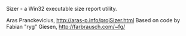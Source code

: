 Sizer - a Win32 executable size report utility.

Aras Pranckevicius, http://aras-p.info/projSizer.html
Based on code by Fabian "ryg" Giesen, http://farbrausch.com/~fg/
